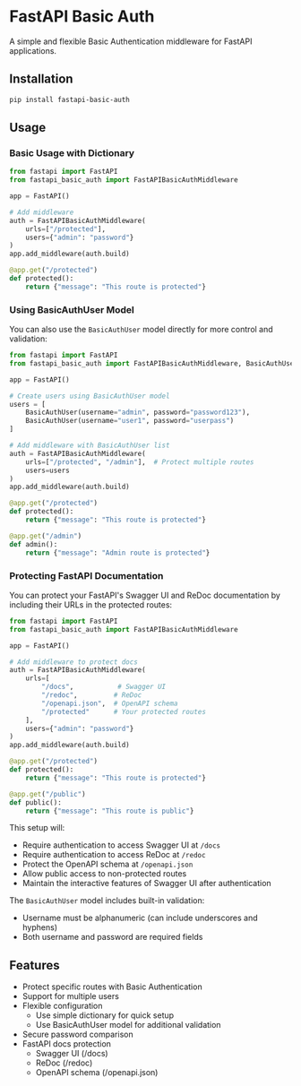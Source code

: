 # FastAPI Basic Auth

A simple and flexible Basic Authentication middleware for FastAPI applications.

## Installation

```bash
pip install fastapi-basic-auth
```

## Usage

### Basic Usage with Dictionary

```python
from fastapi import FastAPI
from fastapi_basic_auth import FastAPIBasicAuthMiddleware

app = FastAPI()

# Add middleware
auth = FastAPIBasicAuthMiddleware(
    urls=["/protected"],
    users={"admin": "password"}
)
app.add_middleware(auth.build)

@app.get("/protected")
def protected():
    return {"message": "This route is protected"}
```

### Using BasicAuthUser Model

You can also use the `BasicAuthUser` model directly for more control and validation:

```python
from fastapi import FastAPI
from fastapi_basic_auth import FastAPIBasicAuthMiddleware, BasicAuthUser

app = FastAPI()

# Create users using BasicAuthUser model
users = [
    BasicAuthUser(username="admin", password="password123"),
    BasicAuthUser(username="user1", password="userpass")
]

# Add middleware with BasicAuthUser list
auth = FastAPIBasicAuthMiddleware(
    urls=["/protected", "/admin"],  # Protect multiple routes
    users=users
)
app.add_middleware(auth.build)

@app.get("/protected")
def protected():
    return {"message": "This route is protected"}

@app.get("/admin")
def admin():
    return {"message": "Admin route is protected"}
```

### Protecting FastAPI Documentation

You can protect your FastAPI's Swagger UI and ReDoc documentation by including their URLs in the protected routes:

```python
from fastapi import FastAPI
from fastapi_basic_auth import FastAPIBasicAuthMiddleware

app = FastAPI()

# Add middleware to protect docs
auth = FastAPIBasicAuthMiddleware(
    urls=[
        "/docs",           # Swagger UI
        "/redoc",         # ReDoc
        "/openapi.json",  # OpenAPI schema
        "/protected"      # Your protected routes
    ],
    users={"admin": "password"}
)
app.add_middleware(auth.build)

@app.get("/protected")
def protected():
    return {"message": "This route is protected"}

@app.get("/public")
def public():
    return {"message": "This route is public"}
```

This setup will:
- Require authentication to access Swagger UI at `/docs`
- Require authentication to access ReDoc at `/redoc`
- Protect the OpenAPI schema at `/openapi.json`
- Allow public access to non-protected routes
- Maintain the interactive features of Swagger UI after authentication

The `BasicAuthUser` model includes built-in validation:
- Username must be alphanumeric (can include underscores and hyphens)
- Both username and password are required fields

## Features

- Protect specific routes with Basic Authentication
- Support for multiple users
- Flexible configuration
  - Use simple dictionary for quick setup
  - Use BasicAuthUser model for additional validation
- Secure password comparison
- FastAPI docs protection
  - Swagger UI (/docs)
  - ReDoc (/redoc)
  - OpenAPI schema (/openapi.json)